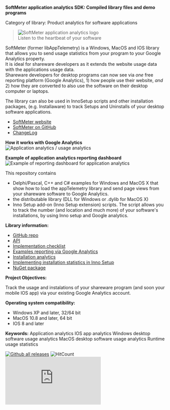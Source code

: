 ﻿**SoftMeter application analytics SDK: Compiled library files and demo programs**

Category of library: Product analytics for software applications

> ![SoftMeter application analytics logo](https://www.starmessagesoftware.com/myfiles/softmeter-icon-128x155.png)  
> Listen to the heartbeat of your software

SoftMeter (former libAppTelemetry) is a Windows, MacOS and IOS library that allows you to send usage statistics from your program to your Google Analytics property.  
It is ideal for shareware developers as it extends the website usage data with the applications usage data.  
Shareware developers for desktop programs can now see via *one* free reporting platform (Google Analytics), 1) how people use their website, *and* 2) how they are converted to also use the software on their desktop computer or laptops.

The library can also be used in InnoSetup scripts and other installation packages, (e.g. Installaware) to track Setups and Uninstalls of your desktop software applications.

- [SoftMeter website](https://www.StarMessageSoftware.com/softmeter)
- [SoftMeter on GitHub](https://github.com/starmessage/libSoftMeter)
- [ChangeLog](https://github.com/starmessage/libSoftMeter/blob/master/ChangeLog.md)

**How it works with Google Analytics**
![Application analytics / usage analytics](https://www.starmessagesoftware.com/myfiles/how-it-works-softmeter-usage-analytics.png)

**Example of application analytics reporting dashboard**
![Example of reporting dashboard for application analytics](https://www.starmessagesoftware.com/myfiles/softmeter-application-analytics-dashboard.png)

This repository contains 
- Delphi/Pascal, C++ and C# examples for Windows and MacOS X that show how to load the appTelemetry library and send page views from your shareware software to Google Analytics.
- the distributable library (DLL for Windows or .dylib for MacOS X) 
- Inno Setup add-on (Inno Setup extension) scripts. 
  The script allows you to track the number (and location and much more) of your software's installations, by using Inno setup and Google analytics.

**Library information:**

- [GitHub repo](https://github.com/starmessage/libSoftMeter)
- [API](https://www.starmessagesoftware.com/softmeter/sdk-api)
- [Implementation checklist](https://www.StarMessageSoftware.com/softmeter/implementation)
- [Examples reporting via Google Analytics](https://www.starmessagesoftware.com/blog/google-analytics-reports-software-applications)
- [Installation analytics](https://www.starmessagesoftware.com/blog/installation-analytics-shareware-desktop-software-applications)
- [Implementing installation statistics in Inno Setup](https://www.starmessagesoftware.com/blog/free-installation-statistics-innosetup-google-analytics)
- [NuGet package](https://www.nuget.org/packages/libSoftMeter/)
 
**Project Objectives:**

Track the usage and instalations of your shareware program (and soon your mobile IOS app) via your existing Google Analytics account. 

**Operating system compatibility:**

- Windows XP and later, 32/64 bit
- MacOS 10.8 and later, 64 bit
- IOS 8 and later

**Keywords:**
Application analytics
IOS app analytics
Windows desktop software usage analytics
MacOS desktop software usage analytics
Runtime usage statistics

[![Github all releases](https://img.shields.io/github/downloads/starmessage/libSoftMeter/total.svg)](https://GitHub.com/starmessage/libSoftMeter/releases/)
![HitCount](http://hits.dwyl.io/starmessage/badges.svg)
[![Analytics](https://ga-beacon.appspot.com/UA-385839-11/github.com/starmessage/libSoftMeter/README.md)](https://GitHub.com/starmessage/libSoftMeter)
